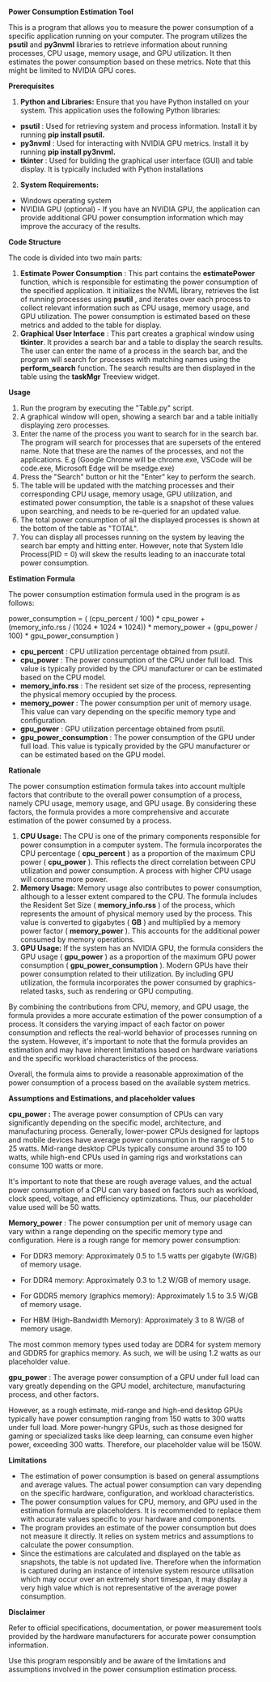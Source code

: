 **Power Consumption Estimation Tool**

This is a program that allows you to measure the power consumption of a specific application running on your computer. The program utilizes the **psutil** and **py3nvml** libraries to retrieve information about running processes, CPU usage, memory usage, and GPU utilization. It then estimates the power consumption based on these metrics. Note that this might be limited to NVIDIA GPU cores.

**Prerequisites**

1. **Python and Libraries:** Ensure that you have Python installed on your system. This application uses the following Python libraries:
  - **psutil** : Used for retrieving system and process information. Install it by running **pip install psutil.**
  - **py3nvml** : Used for interacting with NVIDIA GPU metrics. Install it by running **pip install py3nvml.**
  - **tkinter** : Used for building the graphical user interface (GUI) and table display. It is typically included with Python installations
2. **System Requirements:**
  - Windows operating system
  - NVIDIA GPU (optional) - If you have an NVIDIA GPU, the application can provide additional GPU power consumption information which may improve the accuracy of the results.

**Code Structure**

The code is divided into two main parts:

1. **Estimate Power Consumption** : This part contains the **estimatePower** function, which is responsible for estimating the power consumption of the specified application. It initializes the NVML library, retrieves the list of running processes using **psutil** , and iterates over each process to collect relevant information such as CPU usage, memory usage, and GPU utilization. The power consumption is estimated based on these metrics and added to the table for display.
2. **Graphical User Interface** : This part creates a graphical window using **tkinter**. It provides a search bar and a table to display the search results. The user can enter the name of a process in the search bar, and the program will search for processes with matching names using the **perform\_search** function. The search results are then displayed in the table using the **taskMgr** Treeview widget.

**Usage**

1. Run the program by executing the "Table.py" script.
2. A graphical window will open, showing a search bar and a table initially displaying zero processes.
3. Enter the name of the process you want to search for in the search bar. The program will search for processes that are supersets of the entered name. Note that these are the names of the processes, and not the applications. E.g (Google Chrome will be chrome.exe, VSCode will be code.exe, Microsoft Edge will be msedge.exe)
4. Press the "Search" button or hit the "Enter" key to perform the search.
5. The table will be updated with the matching processes and their corresponding CPU usage, memory usage, GPU utilization, and estimated power consumption, the table is a snapshot of these values upon searching, and needs to be re-queried for an updated value.
6. The total power consumption of all the displayed processes is shown at the bottom of the table as "TOTAL".
7. You can display all processes running on the system by leaving the search bar empty and hitting enter. However, note that System Idle Process(PID = 0) will skew the results leading to an inaccurate total power consumption.

**Estimation Formula**

The power consumption estimation formula used in the program is as follows:

power\_consumption = ( (cpu\_percent / 100) \* cpu\_power + (memory\_info.rss / (1024 \* 1024 \* 1024)) \* memory\_power + (gpu\_power / 100) \* gpu\_power\_consumption )

- **cpu\_percent** : CPU utilization percentage obtained from psutil.
- **cpu\_power** : The power consumption of the CPU under full load. This value is typically provided by the CPU manufacturer or can be estimated based on the CPU model.
- **memory\_info.rss** : The resident set size of the process, representing the physical memory occupied by the process.
- **memory\_power** : The power consumption per unit of memory usage. This value can vary depending on the specific memory type and configuration.
- **gpu\_power** : GPU utilization percentage obtained from psutil.
- **gpu\_power\_consumption** : The power consumption of the GPU under full load. This value is typically provided by the GPU manufacturer or can be estimated based on the GPU model.

**Rationale**

The power consumption estimation formula takes into account multiple factors that contribute to the overall power consumption of a process, namely CPU usage, memory usage, and GPU usage. By considering these factors, the formula provides a more comprehensive and accurate estimation of the power consumed by a process.

1. **CPU Usage:** The CPU is one of the primary components responsible for power consumption in a computer system. The formula incorporates the CPU percentage ( **cpu\_percent** ) as a proportion of the maximum CPU power ( **cpu\_power** ). This reflects the direct correlation between CPU utilization and power consumption. A process with higher CPU usage will consume more power.
2. **Memory Usage:** Memory usage also contributes to power consumption, although to a lesser extent compared to the CPU. The formula includes the Resident Set Size ( **memory\_info.rss** ) of the process, which represents the amount of physical memory used by the process. This value is converted to gigabytes ( **GB** ) and multiplied by a memory power factor ( **memory\_power** ). This accounts for the additional power consumed by memory operations.
3. **GPU Usage:** If the system has an NVIDIA GPU, the formula considers the GPU usage ( **gpu\_power** ) as a proportion of the maximum GPU power consumption ( **gpu\_power\_consumption** ). Modern GPUs have their power consumption related to their utilization. By including GPU utilization, the formula incorporates the power consumed by graphics-related tasks, such as rendering or GPU computing.

By combining the contributions from CPU, memory, and GPU usage, the formula provides a more accurate estimation of the power consumption of a process. It considers the varying impact of each factor on power consumption and reflects the real-world behavior of processes running on the system. However, it's important to note that the formula provides an estimation and may have inherent limitations based on hardware variations and the specific workload characteristics of the process.

Overall, the formula aims to provide a reasonable approximation of the power consumption of a process based on the available system metrics.

**Assumptions and Estimations, and placeholder values**

**cpu\_power :** The average power consumption of CPUs can vary significantly depending on the specific model, architecture, and manufacturing process. Generally, lower-power CPUs designed for laptops and mobile devices have average power consumption in the range of 5 to 25 watts. Mid-range desktop CPUs typically consume around 35 to 100 watts, while high-end CPUs used in gaming rigs and workstations can consume 100 watts or more.

It's important to note that these are rough average values, and the actual power consumption of a CPU can vary based on factors such as workload, clock speed, voltage, and efficiency optimizations. Thus, our placeholder value used will be 50 watts.

**Memory\_power** : The power consumption per unit of memory usage can vary within a range depending on the specific memory type and configuration. Here is a rough range for memory power consumption:

- For DDR3 memory: Approximately 0.5 to 1.5 watts per gigabyte (W/GB) of memory usage.

- For DDR4 memory: Approximately 0.3 to 1.2 W/GB of memory usage.

- For GDDR5 memory (graphics memory): Approximately 1.5 to 3.5 W/GB of memory usage.

- For HBM (High-Bandwidth Memory): Approximately 3 to 8 W/GB of memory usage.

The most common memory types used today are DDR4 for system memory and GDDR5 for graphics memory. As such, we will be using 1.2 watts as our placeholder value.

**gpu\_power** : The average power consumption of a GPU under full load can vary greatly depending on the GPU model, architecture, manufacturing process, and other factors.

However, as a rough estimate, mid-range and high-end desktop GPUs typically have power consumption ranging from 150 watts to 300 watts under full load. More power-hungry GPUs, such as those designed for gaming or specialized tasks like deep learning, can consume even higher power, exceeding 300 watts. Therefore, our placeholder value will be 150W.

**Limitations**

- The estimation of power consumption is based on general assumptions and average values. The actual power consumption can vary depending on the specific hardware, configuration, and workload characteristics.
- The power consumption values for CPU, memory, and GPU used in the estimation formula are placeholders. It is recommended to replace them with accurate values specific to your hardware and components.
- The program provides an estimate of the power consumption but does not measure it directly. It relies on system metrics and assumptions to calculate the power consumption.
- Since the estimations are calculated and displayed on the table as snapshots, the table is not updated live. Therefore when the information is captured during an instance of intensive system resource utilisation which may occur over an extremely short timespan, it may display a very high value which is not representative of the average power consumption.

**Disclaimer**

Refer to official specifications, documentation, or power measurement tools provided by the hardware manufacturers for accurate power consumption information.

Use this program responsibly and be aware of the limitations and assumptions involved in the power consumption estimation process.